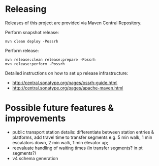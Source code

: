 # Releasing
Releases of this project are provided via Maven Central Repository.

Perform snapshot release:

    mvn clean deploy -Possrh
    
Perform release:

    mvn release:clean release:prepare -Possrh
    mvn release:perform -Possrh

Detailed instructions on how to set up release infrastructure:
- http://central.sonatype.org/pages/ossrh-guide.html
- http://central.sonatype.org/pages/apache-maven.html

# Possible future features & improvements 
- public transport station details: differentiate between station entries & platforms, add travel time to transfer segments e.g. 5 min walk, 1 min escalators down, 2 min walk, 1 min elevator up;
- reevaluate handling of waiting times (in transfer segments? in pt segments?)
- v4 schema generation